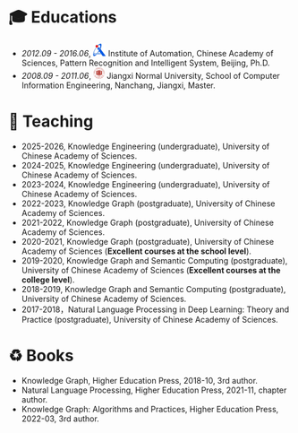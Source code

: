 
# 🎓 Educations
- *2012.09 - 2016.06*, <a href="https://www.ia.ac.cn/"><img class="svg" src="/images/casia_logo.jpg" width="23pt"></a> Institute of Automation, Chinese Academy of Sciences, Pattern Recognition and Intelligent System, Beijing, Ph.D. 
- *2008.09 - 2011.06*, <a href="https://www.jxnu.edu.cn/"><img class="svg" src="/images/jxnu_logo.png" width="20pt"></a> Jiangxi Normal University, School of Computer Information Engineering, Nanchang, Jiangxi, Master.


# 🌴 Teaching
- 2025-2026, Knowledge Engineering (undergraduate), University of Chinese Academy of Sciences.
- 2024-2025, Knowledge Engineering (undergraduate), University of Chinese Academy of Sciences.
- 2023-2024, Knowledge Engineering (undergraduate), University of Chinese Academy of Sciences.
- 2022-2023, Knowledge Graph (postgraduate), University of Chinese Academy of Sciences.
- 2021-2022, Knowledge Graph (postgraduate), University of Chinese Academy of Sciences.
- 2020-2021, Knowledge Graph (postgraduate), University of Chinese Academy of Sciences (**Excellent courses at the school level**).
- 2019-2020, Knowledge Graph and Semantic Computing (postgraduate), University of Chinese Academy of Sciences (**Excellent courses at the college level**).
- 2018-2019, Knowledge Graph and Semantic Computing (postgraduate), University of Chinese Academy of Sciences.
- 2017-2018，Natural Language Processing in Deep Learning: Theory and Practice (postgraduate), University of Chinese Academy of Sciences.

# ♻️ Books
- Knowledge Graph, Higher Education Press, 2018-10, 3rd author.
- Natural Language Processing, Higher Education Press, 2021-11, chapter author.
- Knowledge Graph: Algorithms and Practices, Higher Education Press, 2022-03, 3rd author.
